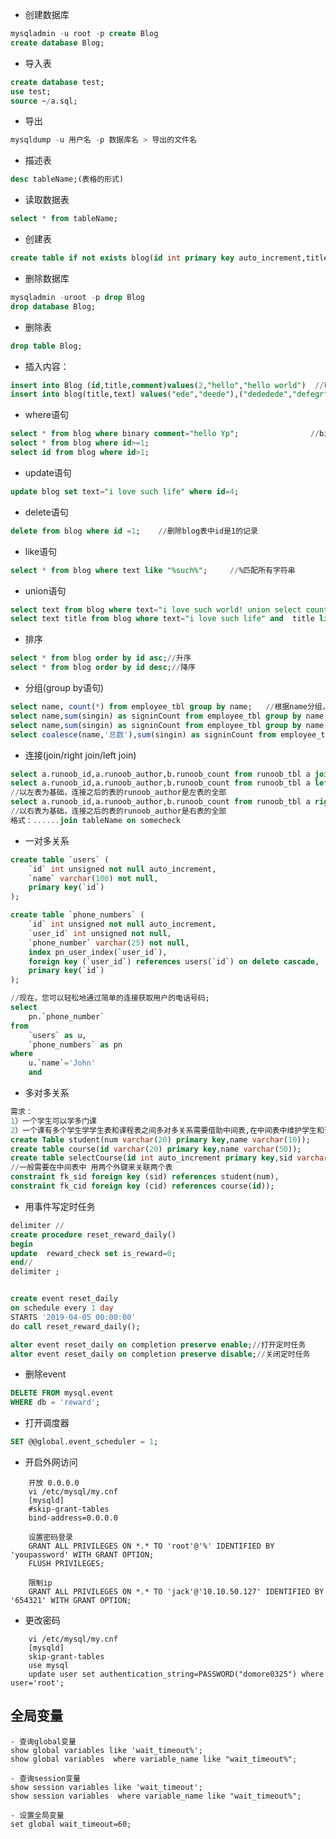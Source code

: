 - 创建数据库
```sql
mysqladmin -u root -p create Blog
create database Blog;
```
- 导入表
```sql
create database test;
use test;
source ~/a.sql;
```
- 导出
```sql
mysqldump -u 用户名 -p 数据库名 > 导出的文件名 
```
- 描述表
```sql 
desc tableName;(表格的形式)
```
- 读取数据表
```sql
select * from tableName;
```
- 创建表
```sql
create table if not exists blog(id int primary key auto_increment,title char not null,comment longtext not null);

```
- 删除数据库
```sql
mysqladmin -uroot -p drop Blog
drop database Blog;
```
- 删除表
```sql
drop table Blog;
```
- 插入内容：
```sql
insert into Blog (id,title,comment)values(2,"hello","hello world")  //可以不插入id字段，因为是自增的
insert into blog(title,text) values("ede","deede"),("dededede","defegrfgtg"); //插入多条数据
```
- where语句
```sql
select * from blog where binary comment="hello Yp";                //binary指定区分大小写
select * from blog where id>=1;  
select id from blog where id>1;
```
- update语句
```sql
update blog set text="i love such life" where id=4;
```
- delete语句
```sql
delete from blog where id =1;    //删除blog表中id是1的记录
```
- like语句
```sql
select * from blog where text like "%such%";     //%匹配所有字符串
```
- union语句
```sql
select text from blog where text="i love such world! union select country from apps where country="cn";
select text title from blog where text="i love such life" and  title like "%i" union select country from apps where country="cn";
```
- 排序
```sql
select * from blog order by id asc;//升序
select * from blog order by id desc;//降序
```
- 分组(group by语句)
```sql
select name, count(*) from employee_tbl group by name;   //根据name分组，结果是一个两列属性分别是name和count(*)的二维表,count(*)值是每个不同名字的数量 
select name,sum(singin) as signinCount from employee_tbl group by name; //一列是name,另一列是signinCount(属性singin的和)
select name,sum(singin) as signinCount from employee_tbl group by name with rollup;//with rollup在分组的基础上再进行一次相同的统计(sum,即给signin列求和，name属性是null)
select coalesce(name,'总数'),sum(singin) as signinCount from employee_tbl group by name with rollup;//在上一条分组的基础上修改name值为空的记录的name属性是总数
```
- 连接(join/right join/left join)
```sql
select a.runoob_id,a.runoob_author,b.runoob_count from runoob_tbl a join tcount_tbl b on a.runoob_author=b.runoob_author;
select a.runoob_id,a.runoob_author,b.runoob_count from runoob_tbl a left join tcount_tbl b on a.runoob_author=b.runoob_author;
//以左表为基础，连接之后的表的runoob_author是左表的全部
select a.runoob_id,a.runoob_author,b.runoob_count from runoob_tbl a right join tcount_tbl b on a.runoob_author=b.runoob_author;
//以右表为基础，连接之后的表的runoob_author是右表的全部
格式：......join tableName on somecheck
```

- 一对多关系
```sql
create table `users` (
    `id` int unsigned not null auto_increment, 
    `name` varchar(100) not null, 
    primary key(`id`) 
); 

create table `phone_numbers` (
    `id` int unsigned not null auto_increment, 
    `user_id` int unsigned not null, 
    `phone_number` varchar(25) not null, 
    index pn_user_index(`user_id`), 
    foreign key (`user_id`) references users(`id`) on delete cascade, 
    primary key(`id`) 
); 

//现在，您可以轻松地通过简单的连接获取用户的电话号码;
select 
    pn.`phone_number` 
from 
    `users` as u, 
    `phone_numbers` as pn 
where 
    u.`name`='John' 
    and 
```
- 多对多关系
```sql
需求：
1）一个学生可以学多门课
2）一个课有多个学生学学生表和课程表之间多对多关系需要借助中间表,在中间表中维护学生和课程的关系
create Table student(num varchar(20) primary key,name varchar(10));
create table course(id varchar(20) primary key,name varchar(50));
create table selectCourse(id int auto_increment primary key,sid varchar(20),cid varchar(20),
//一般需要在中间表中 用两个外键来关联两个表
constraint fk_sid foreign key (sid) references student(num),
constraint fk_cid foreign key (cid) references course(id));
```
- 用事件写定时任务

```sql
delimiter //
create procedure reset_reward_daily()
begin
update  reward_check set is_reward=0;
end//
delimiter ;


create event reset_daily
on schedule every 1 day
STARTS '2019-04-05 00:00:00'
do call reset_reward_daily();

alter event reset_daily on completion preserve enable;//打开定时任务
alter event reset_daily on completion preserve disable;//关闭定时任务
```
- 删除event
```sql
DELETE FROM mysql.event
WHERE db = 'reward';
```
- 打开调度器
```sql
SET @@global.event_scheduler = 1;
```
- 开启外网访问
```shell
    开放 0.0.0.0
    vi /etc/mysql/my.cnf
    [mysqld]
    #skip-grant-tables
    bind-address=0.0.0.0
    
    设置密码登录
    GRANT ALL PRIVILEGES ON *.* TO 'root'@'%' IDENTIFIED BY 'youpassword' WITH GRANT OPTION;
    FLUSH PRIVILEGES;

    限制ip
    GRANT ALL PRIVILEGES ON *.* TO 'jack'@'10.10.50.127' IDENTIFIED BY '654321' WITH GRANT OPTION;
```
- 更改密码
```    
    vi /etc/mysql/my.cnf
    [mysqld]
    skip-grant-tables
    use mysql
    update user set authentication_string=PASSWORD("domore0325") where user='root';
```
    
## 全局变量
    - 查询global变量
    show global variables like 'wait_timeout%';
    show global variables  where variable_name like "wait_timeout%";

    - 查询session变量
    show session variables like 'wait_timeout';
    show session variables  where variable_name like "wait_timeout%";

    - 设置全局变量
    set global wait_timeout=60;